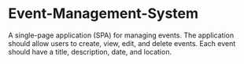 # Event-Management-System
A single-page application (SPA) for managing events. The application should allow users to create, view, edit, and delete events. Each event should have a title, description, date, and location.
